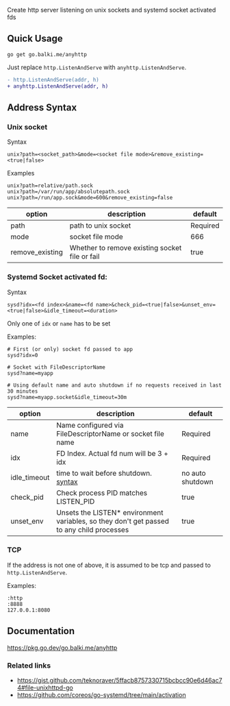 Create http server listening on unix sockets and systemd socket activated fds

## Quick Usage

    go get go.balki.me/anyhttp

Just replace `http.ListenAndServe` with `anyhttp.ListenAndServe`.

```diff
- http.ListenAndServe(addr, h)
+ anyhttp.ListenAndServe(addr, h)
```

## Address Syntax

### Unix socket

Syntax

    unix?path=<socket_path>&mode=<socket file mode>&remove_existing=<true|false>

Examples

    unix?path=relative/path.sock
    unix?path=/var/run/app/absolutepath.sock
    unix?path=/run/app.sock&mode=600&remove_existing=false

| option          | description                                    | default  |
|-----------------|------------------------------------------------|----------|
| path            | path to unix socket                            | Required |
| mode            | socket file mode                               | 666      |
| remove_existing | Whether to remove existing socket file or fail | true     |

### Systemd Socket activated fd:

Syntax

    sysd?idx=<fd index>&name=<fd name>&check_pid=<true|false>&unset_env=<true|false>&idle_timeout=<duration>

Only one of `idx` or `name` has to be set

Examples:

    # First (or only) socket fd passed to app
    sysd?idx=0

    # Socket with FileDescriptorName
    sysd?name=myapp

    # Using default name and auto shutdown if no requests received in last 30 minutes
    sysd?name=myapp.socket&idle_timeout=30m

| option       | description                                                                                | default          |
|--------------|--------------------------------------------------------------------------------------------|------------------|
| name         | Name configured via FileDescriptorName or socket file name                                 | Required         |
| idx          | FD Index. Actual fd num will be 3 + idx                                                    | Required         |
| idle_timeout | time to wait before shutdown. [syntax][0]                                                  | no auto shutdown |
| check_pid    | Check process PID matches LISTEN_PID                                                       | true             |
| unset_env    | Unsets the LISTEN\* environment variables, so they don't get passed to any child processes | true             |

### TCP

If the address is not one of above, it is assumed to be tcp and passed to `http.ListenAndServe`.

Examples:

    :http
    :8888
    127.0.0.1:8080

## Documentation

https://pkg.go.dev/go.balki.me/anyhttp

### Related links

  * https://gist.github.com/teknoraver/5ffacb8757330715bcbcc90e6d46ac74#file-unixhttpd-go
  * https://github.com/coreos/go-systemd/tree/main/activation

[0]: https://pkg.go.dev/time#ParseDuration
